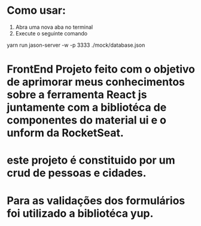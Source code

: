 # Como usar: 

1. Abra uma nova aba no terminal 
2. Execute o seguinte comando 

 yarn run jason-server -w -p 3333 ./mock/database.json


# FrontEnd Projeto feito com o objetivo de aprimorar meus conhecimentos sobre a ferramenta React js juntamente com a bibliotéca de componentes do material ui e o unform da RocketSeat.
# este projeto é constituido por um crud de pessoas e cidades.
# Para as validações dos formulários foi utilizado a bibliotéca yup.
